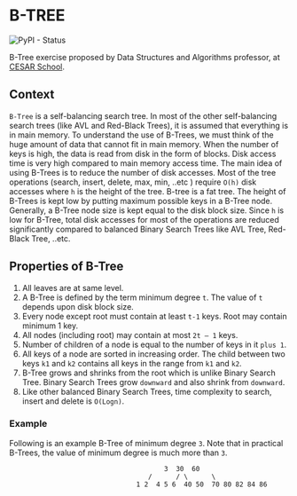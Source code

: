 # B-TREE
![PyPI - Status](https://img.shields.io/pypi/status/Django.svg)

B-Tree exercise proposed by Data Structures and Algorithms professor, at [CESAR School](https://www.cesar.school).

## Context
`B-Tree` is a self-balancing search tree. In most of the other self-balancing search trees (like AVL and Red-Black Trees), it is assumed that everything is in main memory. To understand the use of B-Trees, we must think of the huge amount of data that cannot fit in main memory. When the number of keys is high, the data is read from disk in the form of blocks. Disk access time is very high compared to main memory access time. The main idea of using B-Trees is to reduce the number of disk accesses. Most of the tree operations (search, insert, delete, max, min, ..etc ) require `O(h)` disk accesses where `h` is the height of the tree. B-tree is a fat tree. The height of B-Trees is kept low by putting maximum possible keys in a B-Tree node. Generally, a B-Tree node size is kept equal to the disk block size. Since `h` is low for B-Tree, total disk accesses for most of the operations are reduced significantly compared to balanced Binary Search Trees like AVL Tree, Red-Black Tree, ..etc.

## Properties of B-Tree
1. All leaves are at same level.
2. A B-Tree is defined by the term minimum degree `t`. The value of `t` depends upon disk block size.
3. Every node except root must contain at least `t-1` keys. Root may contain minimum 1 key.
4. All nodes (including root) may contain at most `2t – 1` keys.
5. Number of children of a node is equal to the number of keys in it `plus 1`.
6. All keys of a node are sorted in increasing order. The child between two keys `k1` and `k2` contains all keys in the range from `k1` and `k2`.
7. B-Tree grows and shrinks from the root which is unlike Binary Search Tree. Binary Search Trees grow `downward` and also shrink from `downward`.
8. Like other balanced Binary Search Trees, time complexity to search, insert and delete is `O(Logn)`.

### Example
Following is an example B-Tree of minimum degree `3`. Note that in practical B-Trees, the value of minimum degree is much more than `3`.

                                           3  30  60   
                                       /      / \      \
                                    1 2  4 5 6  40 50  70 80 82 84 86
